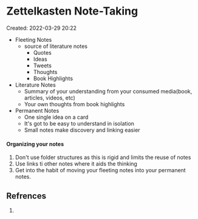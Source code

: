 # Zettelkasten Note-Taking
Created: 2022-03-29 20:22


- Fleeting Notes
	- source of literature notes
		- Quotes
		- Ideas
		- Tweets
		- Thoughts
		- Book Highlights
- Literature Notes
	- Summary of your understanding from your consumed media(book, articles, videos, etc)
	- Your own thoughts from book highlights
- Permanent Notes 
	- One single idea on a card
	- It's got to be easy to understand in isolation
	- Small notes make discovery and linking easier


#### Organizing your notes

1. Don't use folder structures as this is rigid and limits the reuse of notes
2. Use links ti other notes where it aids the thinking
3. Get into the habit of moving your fleeting notes into your permanent notes.

## Refrences
1. 
